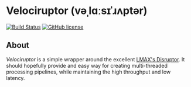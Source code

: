 # Velociruptor (vəˌlɑːsɪˈɹʌptər)

[![Build Status](https://travis-ci.org/fbertola/velociruptor.svg?branch=master)](https://travis-ci.org/fbertola/velociruptor)
[![GitHub license](https://img.shields.io/github/license/mashape/apistatus.svg)](https://github.com/fbertola/velociruptor/blob/master/LICENSE)

## About

_Velociruptor_ is a simple wrapper around the excellent [LMAX's Disruptor](https://github.com/LMAX-Exchange/disruptor). 
It should hopefully provide and easy way for creating multi-threaded processing pipelines, while maintaining the high throughput and low latency.    
